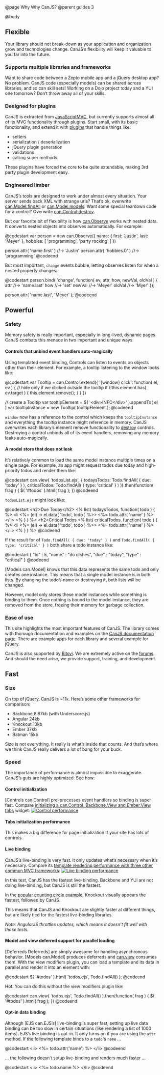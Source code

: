 @page Why Why CanJS?
@parent guides 3

@body
<h2 id="Flexible">Flexible</h2>

Your library should not break-down as your application and organization grow and technologies change. CanJS’s flexibility will keep it valuable to you far into the future.

### Supports multiple libraries and frameworks

Want to share code between a Zepto mobile app and a jQuery desktop app? No problem. CanJS code (especially models) can be shared across libraries, and so can skill sets! Working on a Dojo project today and a YUI one tomorrow? Don’t throw away all of your skills.

### Designed for plugins

CanJS is extracted from [JavaScriptMVC](http://javascriptmvc.com/), but currently supports almost all of its MVC functionality through plugins. Start small, with its basic functionality, and extend it with [plugins](http://canjs.com/#plugins) that handle things like:

* setters
* serialization / deserialization
* jQuery plugin generation
* validations
* calling super methods

These plugins have forced the core to be quite extendable, making 3rd party plugin development easy.

### Engineered limber

CanJS’s tools are designed to work under almost every situation. Your server sends back XML with strange urls? That’s ok, overwrite [can.Model.findAll](../docs/can.Model.static.findAll.html) or [can.Model.models](../docs/can.Model.static.models.html). Want some special teardown code for a control? Overwrite [can.Control:destroy](../docs/can.Control.prototype.destroy.html).

But our favorite bit of flexibility is how [can.Observe](../docs/can.Observe.html) works with nested data. It converts nested objects into observes automatically. For example:

@codestart
var person = new can.Observe({
  name: { first: 'Justin', last: 'Meyer' },
  hobbies: [ 'programming', 'party rocking' ]
})

person.attr( 'name.first' ) //-> 'Justin'
person.attr( 'hobbies.0' ) //-> 'programming'
@codeend

But most important, `change` events bubble, letting observes listen for when a nested property changes:

@codestart
person.bind( 'change', function( ev, attr, how, newVal, oldVal ) {
  attr   //-> 'name.last'
  how    //-> 'set'
  newVal //-> 'Meyer'
  oldVal //-> 'Myer'
});

person.attr( 'name.last', 'Meyer' );
@codeend

<h2 id="Powerful">Powerful</h2>

### Safety

Memory safety is really important, especially in long-lived, dynamic pages. CanJS combats this menace in two important and unique ways:

#### Controls that unbind event handlers auto-magically

Using templated event binding, Controls can listen to events on objects other than their element. For example, a tooltip listening to the window looks like:

@codestart
var Tooltip = can.Control.extend({
  '{window} click': function( el, ev ) {
    // hide only if we clicked outside the tooltip
    if (!this.element.has( ev.target ) {
      this.element.remove();
    }
  }
})

// create a Tooltip
var tooltipElement = $( '&lt;div>INFO&lt;/div>' ).appendTo( el )
var tooltipInstance = new Tooltip( tooltipElement );
@codeend

`window` now has a reference to the control which keeps the `tooltipInstance` and everything the tooltip instance might reference in memory. CanJS overwrites each library’s element remove functionality to [destroy](../docs/can.Control.prototype.destroy.html) controls. Destroying a control unbinds all of its event handlers, removing any memory leaks auto-magically.

#### A model store that does not leak

It’s relatively common to load the same model instance multiple times on a single page. For example, an app might request todos due today and high-priority todos and render them like:

@codestart
can.view( 'todosList.ejs', {
  todaysTodos: Todo.findAll( { due: 'today' } ),
  criticalTodos: Todo.findAll( { type: 'critical' } )
}).then(function( frag ) {
  $( '#todos' ).html( frag );
})
@codeend

`todosList.ejs` might look like:

@codestart
&lt;h2>Due Today&lt;/h2>
&lt;% list( todaysTodos, function( todo ) { %>
  &lt;li &lt;%= (el) -> el.data( 'todo', todo ) %>>
    &lt;%= todo.attr( 'name' ) %>
  &lt;/li>
&lt;% } ) %>
&lt;h2>Critical Todos</h2>
&lt;% list( criticalTodos, function( todo ) { %>
  &lt;li <%= (el) -> el.data( 'todo', todo ) %>>
    &lt;%= todo.attr( 'name' ) %>
  &lt;/li>
&lt;% } ) %>
@codeend

If the result for of `Todo.findAll( { due: 'today' } )` and `Todo.findAll( { type: 'critical' } )` both share a todo instance like:

@codestart
{ 
	"id" : 5, 
	"name" : "do dishes",
	"due" : "today",
	"type" : "critical"
}
@codeend

[Models can.Model] knows that this data represents the same todo and only creates one instance. This means that a single model instance is in both lists. By changing the todo’s name or destroying it, both lists will be changed.

However, model only stores these model instances while something is binding to them. Once nothing is bound to the model instance, they are removed from the store, freeing their memory for garbage collection.

### Ease of use

This site highlights the most important features of CanJS. The library comes with thorough documentation and examples on the [CanJS documentation page](/docs). There are example apps for each library and several example for jQuery.

CanJS is also supported by [Bitovi](http://bitovi.com/). We are extremely active on the [forums](https://forum.javascriptmvc.com/#Forum/canjs). And should the need arise, we provide support, training, and development.

<h2 id="Fast">Fast</h2>

### Size

On top of jQuery, CanJS is ~11k. Here’s some other frameworks for comparison:

* Backbone 8.97kb (with Underscore.js)
* Angular 24kb
* Knockout 13kb
* Ember 37kb
* Batman 15kb

Size is not everything. It really is what’s inside that counts. And that’s where we think CanJS really delivers a lot of bang for your buck.


### Speed

The importance of performance is almost impossible to exaggerate. CanJS’s guts are highly optimized. See how:

#### Control initialization

[Controls can.Control] pre-processes event handlers so binding is super fast. Compare [initializing a can.Control, Backbone.View and Ember.View tabs](http://jsperf.com/tabs-timing-test/7) widget:
[![Control performance](http://bitovi.com/images/introducing-canjs/performance_control.png)](http://jsperf.com/tabs-timing-test/7)

#### Tabs initialization performance

This makes a big difference for page initialization if your site has lots of controls.

#### Live binding

CanJS’s live-binding is very fast. It only updates what’s necessary when it’s necessary. Compare its [template rendering performance with three other common MVC frameworks](http://jsperf.com/canjs-ejs-performance/5):
[![Live binding performance](http://bitovi.com/images/introducing-canjs/performance_livebind.png)](http://jsperf.com/canjs-ejs-performance/5)

In this test, CanJS has the fastest live-binding. Backbone and YUI are not doing live-binding, but CanJS is still the fastest.

In the [popular counting circle example](http://jsfiddle.net/JMWf4/47/), Knockout visually appears the fastest, followed by CanJS.

This means that CanJS and Knockout are slightly faster at different things, but are likely tied for the fastest live-binding libraries.

_Note: AngularJS throttles updates, which means it doesn’t fit well with these tests._

#### Model and view deferred support for parallel loading

[Deferreds Deferreds] are simply awesome for handling asynchronous behavior. [Models can.Model] produces deferreds and [can.view](../docs/can.view.html) consumes them. With the view modifiers plugin, you can load a template and its data in parallel and render it into an element with:

@codestart
$( '#todos' ).html( 'todos.ejs', Todo.findAll() );
@codeend

Hot. You can do this without the view modifiers plugin like:

@codestart
can.view( 'todos.ejs', Todo.findAll() ).then(function( frag ) {
  $( '#todos' ).html( frag );
})
@codeend

#### Opt-in data binding

Although [EJS can.EJS’s] live-binding is super fast, setting up live data binding can be too slow in certain situations (like rendering a list of 1000 items). EJS’s live binding is opt-in. It only turns on if you are using the `attr` method. If the following template binds to a `todo`'s `name` …

@codestart
&lt;li> &lt;%= todo.attr('name') %> &lt;/li>
@codeend

… the following doesn’t setup live-binding and renders much faster …

@codestart
&lt;li> &lt;%= todo.name %> &lt;/li>
@codeend


